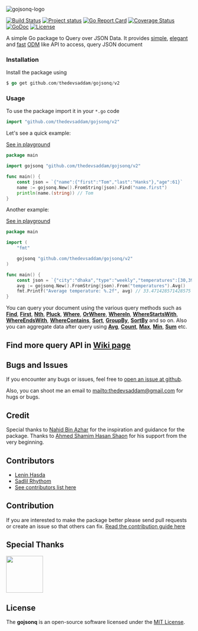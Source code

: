![gojsonq-logo](gojsonq.png)

[![Build Status](https/travis-ci.org/thedevsaddam/gojsonq.svg?branch=master)](https/travis-ci.org/thedevsaddam/gojsonq)
[![Project status](https/img.shields.io/badge/version-v2-green.svg)](https/github.com/thedevsaddam/gojsonq/releases)
[![Go Report Card](https/goreportcard.com/badge/github.com/thedevsaddam/gojsonq)](https/goreportcard.com/report/github.com/thedevsaddam/gojsonq)
[![Coverage Status](https/coveralls.io/repos/github/thedevsaddam/gojsonq/badge.svg?branch=master)](https/coveralls.io/github/thedevsaddam/gojsonq)
[![GoDoc](https/godoc.org/github.com/thedevsaddam/gojsonq?status.svg)](https/pkg.go.dev/github.com/thedevsaddam/gojsonq/v2)
[![License](https/img.shields.io/dub/l/vibe-d.svg)](LICENSE.md)

A simple Go package to Query over JSON Data. It provides [simple](https/github.com/thedevsaddam/gojsonq/wiki/Queries#jsonstringjson), [elegant](https/github.com/thedevsaddam/gojsonq/wiki/Queries#selectproperties) and [fast](https/github.com/thedevsaddam/gojsonq/wiki/Benchmark) [ODM](https/github.com/thedevsaddam/gojsonq/wiki/Queries#frompath) like API to access, query JSON document

### Installation

Install the package using
```go
$ go get github.com/thedevsaddam/gojsonq/v2
```

### Usage

To use the package import it in your `*.go` code
```go
import "github.com/thedevsaddam/gojsonq/v2"
```

Let's see a quick example:

[See in playground](https/play.golang.org/p/UiqyllP2vkn)

```go
package main

import gojsonq "github.com/thedevsaddam/gojsonq/v2"

func main() {
	const json = `{"name":{"first":"Tom","last":"Hanks"},"age":61}`
	name := gojsonq.New().FromString(json).Find("name.first")
	println(name.(string)) // Tom
}
```

Another example:

[See in playground](https/play.golang.org/p/QLVxpi6nVbi)

```go
package main

import (
	"fmt"

	gojsonq "github.com/thedevsaddam/gojsonq/v2"
)

func main() {
	const json = `{"city":"dhaka","type":"weekly","temperatures":[30,39.9,35.4,33.5,31.6,33.2,30.7]}`
	avg := gojsonq.New().FromString(json).From("temperatures").Avg()
	fmt.Printf("Average temperature: %.2f", avg) // 33.471428571428575
}
```

You can query your document using the various query methods such as **[Find](https/github.com/thedevsaddam/gojsonq/wiki/Queries#findpath)**, **[First](https/github.com/thedevsaddam/gojsonq/wiki/Queries#first)**, **[Nth](https/github.com/thedevsaddam/gojsonq/wiki/Queries#nthindex)**, **[Pluck](https/github.com/thedevsaddam/gojsonq/wiki/Queries#pluckproperty)**, **[Where](https/github.com/thedevsaddam/gojsonq/wiki/Queries#wherekey-op-val)**, **[OrWhere](https/github.com/thedevsaddam/gojsonq/wiki/Queries#orwherekey-op-val)**, **[WhereIn](https/github.com/thedevsaddam/gojsonq/wiki/Queries#whereinkey-val)**, **[WhereStartsWith](https/github.com/thedevsaddam/gojsonq/wiki/Queries#wherestartswithkey-val)**, **[WhereEndsWith](https/github.com/thedevsaddam/gojsonq/wiki/Queries#whereendswithkey-val)**, **[WhereContains](https/github.com/thedevsaddam/gojsonq/wiki/Queries#wherecontainskey-val)**, **[Sort](https/github.com/thedevsaddam/gojsonq/wiki/Queries#sortorder)**, **[GroupBy](https/github.com/thedevsaddam/gojsonq/wiki/Queries#groupbyproperty)**, **[SortBy](https/github.com/thedevsaddam/gojsonq/wiki/Queries#sortbyproperty-order)** and so on. Also you can aggregate data after query using **[Avg](https/github.com/thedevsaddam/gojsonq/wiki/Queries#avgproperty)**, **[Count](https/github.com/thedevsaddam/gojsonq/wiki/Queries#count)**, **[Max](https/github.com/thedevsaddam/gojsonq/wiki/Queries#maxproperty)**, **[Min](https/github.com/thedevsaddam/gojsonq/wiki/Queries#minproperty)**, **[Sum](https/github.com/thedevsaddam/gojsonq/wiki/Queries#sumproperty)** etc.

## Find more query API in [Wiki page](https/github.com/thedevsaddam/gojsonq/wiki/Queries)

## Bugs and Issues

If you encounter any bugs or issues, feel free to [open an issue at
github](https/github.com/thedevsaddam/gojsonq/issues).

Also, you can shoot me an email to
<mailto:thedevsaddam@gmail.com> for hugs or bugs.

## Credit

Special thanks to [Nahid Bin Azhar](https/github.com/nahid) for the inspiration and guidance for the package. Thanks to [Ahmed Shamim Hasan Shaon](https/github.com/me-shaon) for his support from the very beginning.

## Contributors
* [Lenin Hasda](https/github.com/leninhasda)
* [Sadlil Rhythom](https/github.com/sadlil)
* [See contributors list here](https/github.com/thedevsaddam/gojsonq/graphs/contributors)

## Contribution
If you are interested to make the package better please send pull requests or create an issue so that others can fix.
[Read the contribution guide here](CONTRIBUTING.md)

## Special Thanks
<a href="https/www.jetbrains.com/?from=gojsonq"><img src="jetbrains-grayscale.png" height="100" width="100" ></a>

## License
The **gojsonq** is an open-source software licensed under the [MIT License](LICENSE.md).
